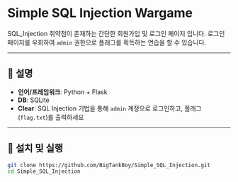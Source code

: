 # Simple SQL Injection Wargame

SQL_Injection 취약점이 존재하는 간단한 회원가입 및 로그인 페이지 입니다.
로그인 페이지를 우회하여 `admin` 권한으로 플래그를 획득하는 연습을 할 수 있습니다.

---

## 📝 설명

- **언어/프레임워크**: Python + Flask  
- **DB**: SQLite  
- **Clear**: SQL Injection 기법을 통해 `admin` 계정으로 로그인하고, 플래그(`flag.txt`)를 출력하세요

---

## 🚀 설치 및 실행

   ```bash
   git clone https://github.com/BigTankBoy/Simple_SQL_Injection.git
   cd Simple_SQL_Injection
